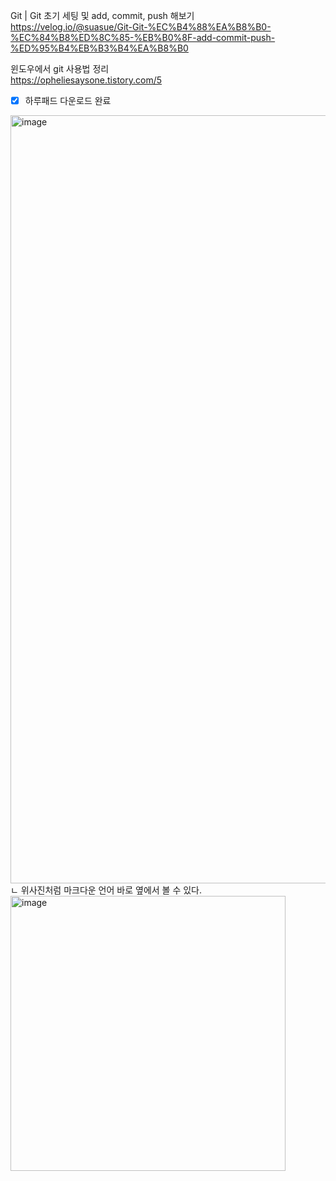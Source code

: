 Git | Git 초기 세팅 및 add, commit, push 해보기  
https://velog.io/@suasue/Git-Git-%EC%B4%88%EA%B8%B0-%EC%84%B8%ED%8C%85-%EB%B0%8F-add-commit-push-%ED%95%B4%EB%B3%B4%EA%B8%B0



윈도우에서 git 사용법 정리  
https://opheliesaysone.tistory.com/5


+ [x] 하루패드 다운로드 완료
<img width="1229" alt="image" src="https://user-images.githubusercontent.com/113709273/195386520-1ab9822a-c848-4708-8b66-4258bded7cf8.png">
ㄴ 위사진처럼 마크다운 언어 바로 옆에서 볼 수 있다. 



<img width="440" alt="image" src="https://user-images.githubusercontent.com/113709273/195388529-ed192069-e3f2-4487-be1a-141ac04f0ea8.png">
